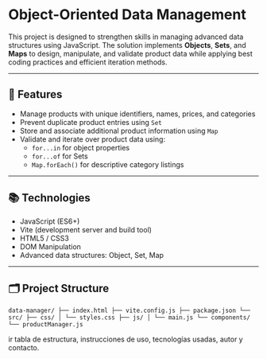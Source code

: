 # Object-Oriented Data Management

This project is designed to strengthen skills in managing advanced data structures using JavaScript. The solution implements **Objects**, **Sets**, and **Maps** to design, manipulate, and validate product data while applying best coding practices and efficient iteration methods.

---

## 🚀 Features

- Manage products with unique identifiers, names, prices, and categories
- Prevent duplicate product entries using `Set`
- Store and associate additional product information using `Map`
- Validate and iterate over product data using:
  - `for...in` for object properties
  - `for...of` for Sets
  - `Map.forEach()` for descriptive category listings

---

## 📚 Technologies

- JavaScript (ES6+)
- Vite (development server and build tool)
- HTML5 / CSS3
- DOM Manipulation
- Advanced data structures: Object, Set, Map

---

## 🗂️ Project Structure
``
data-manager/
├── index.html
├── vite.config.js
├── package.json
└── src/
├── css/
│ └── styles.css
├── js/
│ └── main.js
└── components/
└── productManager.js
``


ir tabla de estructura, instrucciones de uso, tecnologías usadas, autor y contacto.